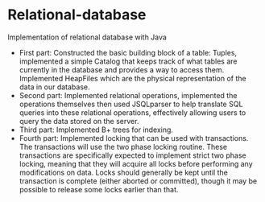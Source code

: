 # Relational-database
Implementation of relational database with Java
- First part:
Constructed the basic building block of a table: Tuples, implemented a simple Catalog that keeps track of what tables are currently in the database and provides a way to access them. Implemented HeapFiles which are the physical representation of the data in our database.
- Second part:
Implemented relational operations, implemented the operations themselves then used JSQLparser to help translate SQL queries into these relational operations, effectively allowing users to query the data stored on the server.
- Third part:
Implemented B+ trees for indexing.
- Fourth part:
Implemented locking that can be used with transactions. The transactions will use the two phase locking routine. These transactions are specifically expected to implement strict two phase locking, meaning that they will acquire all locks before performing any modifications on data. Locks should generally be kept until the transaction is complete (either aborted or committed), though it may be possible to release some locks earlier than that.
